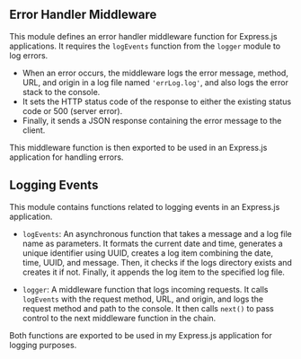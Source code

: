 ## Error Handler Middleware

This module defines an error handler middleware function for Express.js applications. It requires the `logEvents` function from the `logger` module to log errors. 

- When an error occurs, the middleware logs the error message, method, URL, and origin in a log file named `'errLog.log'`, and also logs the error stack to the console.
- It sets the HTTP status code of the response to either the existing status code or 500 (server error).
- Finally, it sends a JSON response containing the error message to the client.

This middleware function is then exported to be used in an Express.js application for handling errors.

## Logging Events

This module contains functions related to logging events in an Express.js application.

- `logEvents`: An asynchronous function that takes a message and a log file name as parameters. It formats the current date and time, generates a unique identifier using UUID, creates a log item combining the date, time, UUID, and message. Then, it checks if the logs directory exists and creates it if not. Finally, it appends the log item to the specified log file.
  
- `logger`: A middleware function that logs incoming requests. It calls `logEvents` with the request method, URL, and origin, and logs the request method and path to the console. It then calls `next()` to pass control to the next middleware function in the chain.

Both functions are exported to be used in my Express.js application for logging purposes.